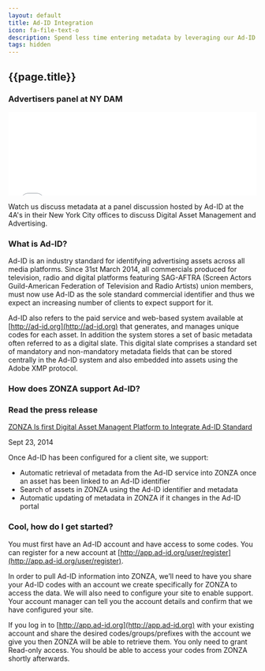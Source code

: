 ```yaml
---
layout: default
title: Ad-ID Integration
icon: fa-file-text-o
description: Spend less time entering metadata by leveraging our Ad-ID syncing
tags: hidden
---
```


## <i class="fa {{page.icon}}"></i> {{page.title}}



<div class="pull-right">
<h3>Advertisers panel at NY DAM</h3>
<iframe width="100%" height="169"
src="//www.youtube-nocookie.com/embed/SzkWuYD5ugw?rel=0&amp;controls=0&amp;showinfo=0" frameborder="0" allowfullscreen></iframe>
<p>
Watch us discuss metadata at a panel discussion hosted by Ad-ID at the 4A's in
their New York City offices to discuss Digital Asset Management and
Advertising.
</p>
</div>

### What is Ad-ID?

Ad-ID is an industry standard for identifying advertising assets across all
media platforms. Since 31st March 2014, all commercials produced for
television, radio and digital platforms featuring SAG-AFTRA (Screen Actors
Guild-American Federation of Television and Radio Artists) union members,
must now use Ad-ID as the sole standard commercial identifier and thus we
expect an increasing number of clients to expect support for it.

Ad-ID also refers to the paid service and web-based system available at
[http://ad-id.org](http://ad-id.org) that generates, and manages unique
codes for each asset. In addition the system stores a set of basic metadata
often referred to as a digital slate. This digital slate comprises a
standard set of mandatory and non-mandatory metadata fields that can be
stored centrally in the Ad-ID system and also embedded into assets using
the Adobe XMP protocol.

### How does ZONZA support Ad-ID?

<div class="pull-right">
<h3>Read the press release</h3>
<a href="http://www.ad-id.org/news-announcements/zonza-first-digital-asset-management-platform-integrate-ad-industry%E2%80%99s-ad-id">ZONZA Is first Digital Asset Managent Platform to Integrate Ad-ID Standard <i class="fa fa-external-link"></i></a>
<p>Sept 23, 2014</p>
</p>
</div>

Once Ad-ID has been configured for a client site, we support:

* Automatic retrieval of metadata from the Ad-ID service into ZONZA once an
  asset has been linked to an Ad-ID identifier
* Search of assets in ZONZA using the Ad-ID identifier and metadata
* Automatic updating of metadata in ZONZA if it changes in the Ad-ID portal

### Cool, how do I get started?

You must first have an Ad-ID account and have access to some codes. You can
register for a new account at
[http://app.ad-id.org/user/register](http://app.ad-id.org/user/register).

In order to pull Ad-ID information into ZONZA, we’ll need to have you share
your Ad-ID codes with an account we create specifically for ZONZA to access
the data. We will also need to configure your site to enable support. Your
account manager can tell you the account details and confirm that we have
configured your site.

If you log in to [http://app.ad-id.org](http://app.ad-id.org) with your
existing account and share the desired codes/groups/prefixes with the account
we give you then ZONZA will be able to retrieve them. You only need to grant
Read-only access. You should be able to access your codes from ZONZA shortly
afterwards.
